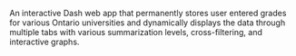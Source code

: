 An interactive Dash web app that permanently stores user entered grades for various Ontario universities and dynamically displays the data through multiple tabs with various summarization levels, cross-filtering, and interactive graphs.
